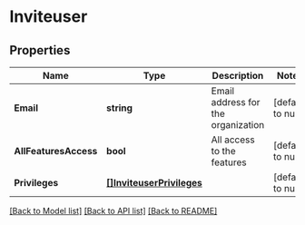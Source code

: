 # Inviteuser

## Properties
Name | Type | Description | Notes
------------ | ------------- | ------------- | -------------
**Email** | **string** | Email address for the organization | [default to null]
**AllFeaturesAccess** | **bool** | All access to the features | [default to null]
**Privileges** | [**[]InviteuserPrivileges**](inviteuser_privileges.md) |  | [default to null]

[[Back to Model list]](../README.md#documentation-for-models) [[Back to API list]](../README.md#documentation-for-api-endpoints) [[Back to README]](../README.md)


